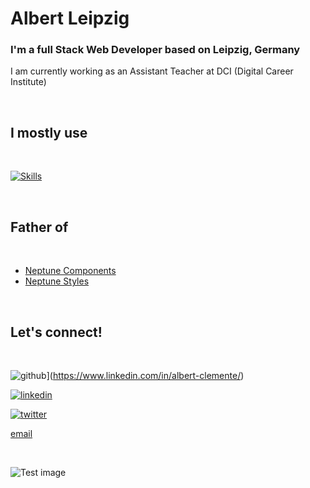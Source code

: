 # Albert Leipzig

### I'm a full Stack Web Developer based on Leipzig, Germany

I am currently working as an Assistant Teacher at DCI (Digital Career Institute)

<br>

<div>

</div>

## I mostly use

<br>

[![Skills](https://skillicons.dev/icons?i=bash,html,scss,js,nodejs,express,mongodb,postman,threejs,git,css,bootstrap,react,vite,figma,firebase,rollupjs&perline=9)](https://skillicons.dev)

<br>

## Father of

<br>

- [Neptune Components](https://www.npmjs.com/package/neptunes-components)
- [Neptune Styles](https://www.npmjs.com/package/neptune-styles)

<br>

## Let's connect!

<br>

![github](https://skillicons.dev/icons?i=github)](https://www.linkedin.com/in/albert-clemente/)

[![linkedin](https://skillicons.dev/icons?i=linkedin)](https://www.linkedin.com/in/albert-clemente/)

[![twitter](https://skillicons.dev/icons?i=twitter)](https://github.com/AlbertLeipzig)

[email](mailto:albertclemvill@gmail.com)

<br>

![Test image](https://images.unsplash.com/photo-1610299736609-129411c176b8?ixlib=rb-4.0.3&ixid=MnwxMjA3fDB8MHxzZWFyY2h8NXx8bGVpcHppZ3xlbnwwfHwwfHw%3D&auto=format&fit=crop&w=350&q=60)

<br>
